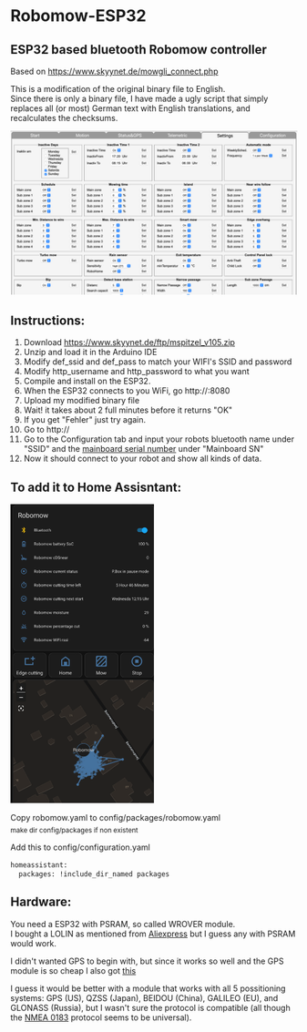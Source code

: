 # Robomow-ESP32
## ESP32 based bluetooth Robomow controller

Based on https://www.skyynet.de/mowgli_connect.php

This is a modification of the original binary file to English.  
Since there is only a binary file, I have made a ugly script that simply replaces all (or most) German text with English translations, and recalculates the checksums.

![](images/settings.png)

## Instructions:

1. Download https://www.skyynet.de/ftp/mspitzel_v105.zip
2. Unzip and load it in the Arduino IDE
3. Modify def_ssid and def_pass to match your WIFI's SSID and password
4. Modify http_username and http_password to what you want
5. Compile and install on the ESP32.
6. When the ESP32 connects to you WiFi, go http://<IP>:8080
7. Upload my modified binary file
8. Wait! it takes about 2 full minutes before it returns "OK"
9. If you get "Fehler" just try again.
10. Go to http://<IP>
11. Go to the Configuration tab and input your robots bluetooth name under "SSID" and the [mainboard serial number](MBSERIAL.md) under "Mainboard SN"
12. Now it should connect to your robot and show all kinds of data.

## To add it to Home Assisntant:
<img src="images/homeassistant.png" width=50% height=50%>

Copy robomow.yaml to config/packages/robomow.yaml  
<sub>make dir config/packages if non existent</sub>

Add this to config/configuration.yaml  
```
homeassistant:  
  packages: !include_dir_named packages
```

## Hardware:
You need a ESP32 with PSRAM, so called WROVER module.  
I bought a LOLIN as mentioned from [Aliexpress](https://www.aliexpress.com/item/32883116057.html) but I guess any with PSRAM would work.

I didn't wanted GPS to begin with, but since it works so well and the GPS module is so cheap I also got [this](https://www.aliexpress.com/item/914261817.html)

I guess it would be better with a module that works with all 5 possitioning systems: GPS (US), QZSS (Japan), BEIDOU (China), GALILEO (EU), and GLONASS (Russia), but I wasn't sure the protocol is compatible (all though the [NMEA 0183](https://en.wikipedia.org/wiki/NMEA_0183) protocol seems to be universal).
